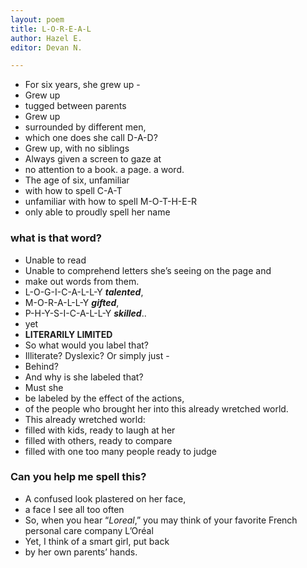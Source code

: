 ```yaml
---
layout: poem
title: L-O-R-E-A-L
author: Hazel E.
editor: Devan N.

---
```

* For six years, she grew up -
* Grew up
* tugged between parents
* Grew up
* surrounded by different men,
* which one does she call D-A-D?
* Grew up, with no siblings
* Always given a screen to gaze at
* no attention to a book. a page. a word.
* The age of six, unfamiliar
* with how to spell C-A-T
* unfamiliar with how to spell M-O-T-H-E-R
* only able to proudly spell her name

### **what is that word?**

* Unable to read
* Unable to comprehend letters she’s seeing on the page and
* make out words from them.
* L-O-G-I-C-A-L-L-Y **_talented_**,
* M-O-R-A-L-L-Y **_gifted_**,
* P-H-Y-S-I-C-A-L-L-Y **_skilled_**..
* yet
* **LITERARILY LIMITED**
* So what would you label that?
* Illiterate? Dyslexic? Or simply just -
* Behind?
* And why is she labeled that?
* Must she
* be labeled by the effect of the actions,
* of the people who brought her into this already wretched world.
* This already wretched world:
* filled with kids, ready to laugh at her
* filled with others, ready to compare
* filled with one too many people ready to judge

### **Can you help me spell this?**

* A confused look plastered on her face,
* a face I see all too often
* So, when you hear “_Loreal_,” you may think of your favorite French personal care company L’Oréal
* Yet, I think of a smart girl, put back
* by her own parents’ hands.
